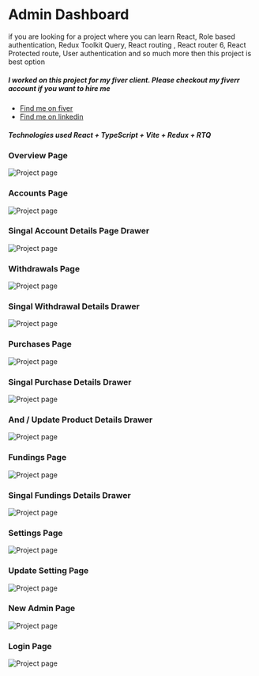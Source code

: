 # Admin Dashboard

if you are looking for a project where you can learn React, Role based
authentication, Redux Toolkit Query, React routing , React router 6,
React Protected route, User authentication and so much more then this
project is best option

##### I worked on this project for my fiver client. Please checkout my fiverr account if you want to hire me

- [Find me on fiver ](https://www.fiverr.com/zainbinramzan/develop-web-applications-with-mern-stack-react-node-express-moongodbplugin-react/README.md)
- [Find me on linkedin](https://www.linkedin.com/in/abu-zain-html-css-javascipt-developer/)

##### Technologies used React + TypeScript + Vite + Redux + RTQ

### Overview Page

![Project page](./readme-images/1.PNG)

### Accounts Page

![Project page](./readme-images/2.PNG)

### Singal Account Details Page Drawer

![Project page](./readme-images/3.PNG)

### Withdrawals Page

![Project page](./readme-images/4.PNG)

### Singal Withdrawal Details Drawer

![Project page](./readme-images/6.PNG)

### Purchases Page

![Project page](./readme-images/5.PNG)

### Singal Purchase Details Drawer

![Project page](./readme-images/7.PNG)

### And / Update Product Details Drawer

![Project page](./readme-images/11.PNG)

### Fundings Page

![Project page](./readme-images/12.PNG)

### Singal Fundings Details Drawer

![Project page](./readme-images/13.PNG)

### Settings Page

![Project page](./readme-images/14.PNG)

### Update Setting Page

![Project page](./readme-images/15.PNG)

### New Admin Page

![Project page](./readme-images/16.PNG)

### Login Page

![Project page](./readme-images/17.PNG)
